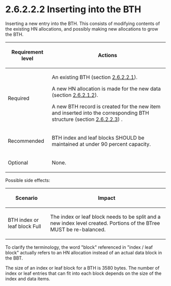 <html dir="LTR" xmlns:mshelp="http://msdn.microsoft.com/mshelp" xmlns:ddue="http://ddue.schemas.microsoft.com/authoring/2003/5" xmlns:xlink="http://www.w3.org/1999/xlink" xmlns:tool="http://www.microsoft.com/tooltip">
    <head>
        <meta http-equiv="Content-Type" content="text/html; CHARSET=utf-8"></meta>
        <meta name="save" content="history"></meta>
        <title>2.6.2.2.2 Inserting into the BTH</title>
        <xml>
            <mshelp:toctitle title="2.6.2.2.2 Inserting into the BTH"></mshelp:toctitle>
            <mshelp:rltitle title="[MS-PST]: Inserting into the BTH"></mshelp:rltitle>
            <mshelp:keyword index="A" term="8d33406c-1796-442e-9114-af478ef1341f"></mshelp:keyword>
            <mshelp:attr name="DCSext.ContentType" value="open specification"></mshelp:attr>
            <mshelp:attr name="AssetID" value="8d33406c-1796-442e-9114-af478ef1341f"></mshelp:attr>
            <mshelp:attr name="TopicType" value="kbRef"></mshelp:attr>
            <mshelp:attr name="DCSext.Title" value="[MS-PST]: Inserting into the BTH" />
        </xml>
    </head>
    <body>
        <div id="header">
            <h1 class="heading">2.6.2.2.2 Inserting into the BTH</h1>
        </div>
        <div id="mainSection">
            <div id="mainBody">
                <div id="allHistory" class="saveHistory"></div>
                <div id="sectionSection0" class="section" name="collapseableSection">
                    

<p>Inserting a new entry into the BTH. This consists of
modifying contents of the existing HN allocations, and possibly making new
allocations to grow the BTH.</p>

<table>
 <thead>
  <tr>
   <th>
   <p>Requirement level</p>
   </th>
   <th>
   <p><b><span>Actions</span></b></p>
   </th>
  </tr>
 </thead>
 <tr>
  <td>
  <p>Required</p>
  </td>
  <td>
  <p>An existing BTH (section <a href="bfb05b53-2091-49be-a9e1-1d2434f997ed.html">2.6.2.2.1</a>).</p>
  <p>A new HN allocation is made for the new data (section <a href="5b30032e-8cbc-4f03-a6bd-c21a7f1c54ea.html">2.6.2.1.2</a>).</p>
  <p>A new BTH record is created for the new item and
  inserted into the corresponding BTH structure (section <a href="55245797-279e-4c2d-94bc-547bc26be59c.html">2.6.2.2.3</a>) .</p>
  </td>
 </tr>
 <tr>
  <td>
  <p>Recommended</p>
  </td>
  <td>
  <p>BTH index and leaf blocks SHOULD be maintained at
  under 90 percent capacity.</p>
  </td>
 </tr>
 <tr>
  <td>
  <p>Optional</p>
  </td>
  <td>
  <p>None.</p>
  </td>
 </tr>
</table>

<p>Possible side effects:</p>

<table>
 <thead>
  <tr>
   <th>
   <p>Scenario</p>
   </th>
   <th>
   <p>Impact</p>
   </th>
  </tr>
 </thead>
 <tr>
  <td>
  <p>BTH index or leaf block Full</p>
  </td>
  <td>
  <p>The index or leaf block needs to be split and a new
  index level created. Portions of the BTree MUST be re-balanced.</p>
  </td>
 </tr>
</table>

<p>To clarify the terminology, the word &quot;block&quot;
referenced in &quot;index / leaf block&quot; actually refers to an HN
allocation instead of an actual data block in the BBT.</p>

<p>The size of an index or leaf block for a BTH is 3580 bytes.
The number of index or leaf entries that can fit into each block depends on the
size of the index and data items.</p>
                </div>
            </div>
        </div>
    </body>
</html>